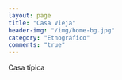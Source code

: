 ```yaml
---
layout: page
title: "Casa Vieja"
header-img: "/img/home-bg.jpg"
category: "Etnográfico"
comments: "true"
---
```



Casa típica





